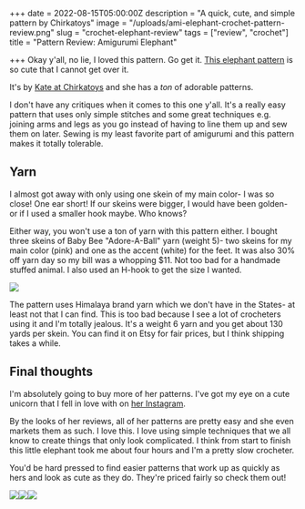 +++
date = 2022-08-15T05:00:00Z
description = "A quick, cute, and simple pattern by Chirkatoys"
image = "/uploads/ami-elephant-crochet-pattern-review.png"
slug = "crochet-elephant-review"
tags = ["review", "crochet"]
title = "Pattern Review: Amigurumi Elephant"

+++
Okay y'all, no lie, I loved this pattern. Go get it. [This elephant pattern](https://www.etsy.com/listing/1185496030/crochet-pattern-amigurumi-elephant-pdf?click_key=e5c72b8e5f391fe0aa2beaed062bb160173db09d%3A1185496030&click_sum=6264671d&ref=shop_home_recs_1&pro=1) is so cute that I cannot get over it.

It's by [Kate at Chirkatoys](https://www.etsy.com/shop/AmigurumiEstonia?ref=simple-shop-header-name&listing_id=1185496030) and she has a _ton_ of adorable patterns.

I don't have any critiques when it comes to this one y'all. It's a really easy pattern that uses only simple stitches and some great techniques e.g. joining arms and legs as you go instead of having to line them up and sew them on later. Sewing is my least favorite part of amigurumi and this pattern makes it totally tolerable.

## Yarn

I almost got away with only using one skein of my main color- I was so close! One ear short! If our skeins were bigger, I would have been golden- or if I used a smaller hook maybe. Who knows?

Either way, you won't use a ton of yarn with this pattern either. I bought three skeins of Baby Bee "Adore-A-Ball" yarn (weight 5)- two skeins for my main color (pink) and one as the accent (white) for the feet. It was also 30% off yarn day so my bill was a whopping $11. Not too bad for a handmade stuffed animal. I also used an H-hook to get the size I wanted.

![](/uploads/baby-bee-pink-yarn.jpg)

The pattern uses Himalaya brand yarn which we don't have in the States- at least not that I can find. This is too bad because I see a lot of crocheters using it and I'm totally jealous. It's a weight 6 yarn and you get about 130 yards per skein. You can find it on Etsy for fair prices, but I think shipping takes a while.

## Final thoughts

I'm absolutely going to buy more of her patterns. I've got my eye on a cute unicorn that I fell in love with on [her Instagram](https://www.instagram.com/p/CaJvPD_g2LQ/?hl=en).

By the looks of her reviews, all of her patterns are pretty easy and she even markets them as such. I love this. I love using simple techniques that we all know to create things that only look complicated. I think from start to finish this little elephant took me about four hours and I'm a pretty slow crocheter.

You'd be hard pressed to find easier patterns that work up as quickly as hers and look as cute as they do. They're priced fairly so check them out!

![](/uploads/pxl_20220809_194421377.jpg)![](/uploads/pxl_20220809_194344196-mp.jpg)![](/uploads/pxl_20220809_194350767.jpg)
